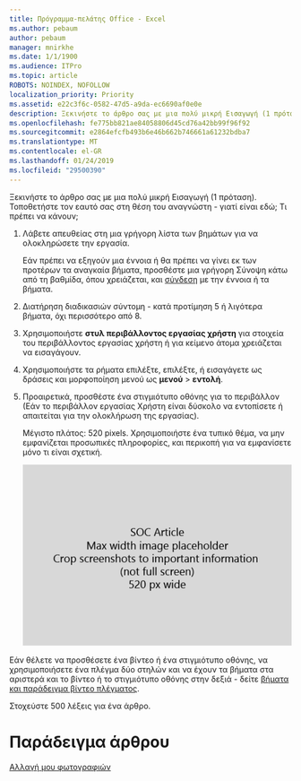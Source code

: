 ```yaml
---
title: Πρόγραμμα-πελάτης Office - Excel
ms.author: pebaum
author: pebaum
manager: mnirkhe
ms.date: 1/1/1900
ms.audience: ITPro
ms.topic: article
ROBOTS: NOINDEX, NOFOLLOW
localization_priority: Priority
ms.assetid: e22c3f6c-0582-47d5-a9da-ec6690af0e0e
description: Ξεκινήστε το άρθρο σας με μια πολύ μικρή Εισαγωγή (1 πρόταση). Τοποθετήστε τον εαυτό σας στη θέση του αναγνώστη - γιατί είναι εδώ; Τι πρέπει να κάνουν;
ms.openlocfilehash: fe775bb821ae84058806d45cd76a42bb99f96f92
ms.sourcegitcommit: e2864efcfb493b6e46b662b746661a61232bdba7
ms.translationtype: MT
ms.contentlocale: el-GR
ms.lasthandoff: 01/24/2019
ms.locfileid: "29500390"
---
```

Ξεκινήστε το άρθρο σας με μια πολύ μικρή Εισαγωγή (1 πρόταση). Τοποθετήστε τον εαυτό σας στη θέση του αναγνώστη - γιατί είναι εδώ; Τι πρέπει να κάνουν; 
  
1. Λάβετε απευθείας στη μια γρήγορη λίστα των βημάτων για να ολοκληρώσετε την εργασία.
    
    Εάν πρέπει να εξηγούν μια έννοια ή θα πρέπει να γίνει εκ των προτέρων τα αναγκαία βήματα, προσθέστε μια γρήγορη Σύνοψη κάτω από τη βαθμίδα, όπου χρειάζεται, και [σύνδεση](https://support.office.com/article/f37e7984-cf03-4fde-92d3-82970d7e241b.aspx) με την έννοια ή τα βήματα. 
    
2. Διατήρηση διαδικασιών σύντομη - κατά προτίμηση 5 ή λιγότερα βήματα, όχι περισσότερο από 8.
    
3. Χρησιμοποιήστε **στυλ περιβάλλοντος εργασίας χρήστη** για στοιχεία του περιβάλλοντος εργασίας χρήστη ή για κείμενο άτομα χρειάζεται να εισαγάγουν. 
    
4. Χρησιμοποιήστε τα ρήματα επιλέξτε, επιλέξτε, ή εισαγάγετε ως δράσεις και μορφοποίηση μενού ως **μενού** \> **εντολή**.
    
5. Προαιρετικά, προσθέστε ένα στιγμιότυπο οθόνης για το περιβάλλον (Εάν το περιβάλλον εργασίας Χρήστη είναι δύσκολο να εντοπίσετε ή απαιτείται για την ολοκλήρωση της εργασίας).
    
    Μέγιστο πλάτος: 520 pixels. Χρησιμοποιήστε ένα τυπικό θέμα, να μην εμφανίζεται προσωπικές πληροφορίες, και περικοπή για να εμφανίσετε μόνο τι είναι σχετική. 
    
    ![Σύμβολο κράτησης θέσης - μέγιστο πλάτος για art άρθρο SOC είναι 520 pixel](media/7d43d3be-8658-4a5b-aa15-ed62a47a2b24.png)
  
Εάν θέλετε να προσθέσετε ένα βίντεο ή ένα στιγμιότυπο οθόνης, να χρησιμοποιήσετε ένα πλέγμα δύο στηλών και να έχουν τα βήματα στα αριστερά και το βίντεο ή το στιγμιότυπο οθόνης στην δεξιά - δείτε [βήματα και παράδειγμα βίντεο πλέγματος](https://support.office.com/article/14ce8e82-efa0-47f5-bb84-94f078db3dae.aspx). 
  
Στοχεύστε 500 λέξεις για ένα άρθρο.
  
# <a name="example-article"></a>Παράδειγμα άρθρου

[Αλλαγή μου φωτογραφιών](https://support.office.com/article/555376e0-1fca-49ba-8434-307a0525c767.aspx)
  

